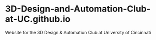 # 3D-Design-and-Automation-Club-at-UC.github.io
Website for the 3D Design &amp; Automation Club at University of Cincinnati
